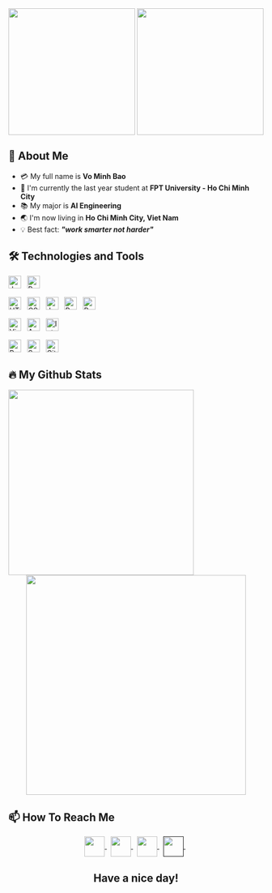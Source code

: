 
<div align="center">
  <img align="center" height="250px" src="https://user-images.githubusercontent.com/66428255/192133748-59376ad2-526c-4089-a3b5-d0fbb9d6c478.gif" />
  <img align="center" height="250px" src="https://user-images.githubusercontent.com/73085770/190730412-f5a40d94-37c0-4418-bc7d-7932796953db.gif" />
</div>


## 👋 About Me
- :credit_card: My full name is **Vo Minh Bao**
- :school: I'm currently the last year student at **FPT University - Ho Chi Minh City**
- :books: My major is **AI Engineering**
- :earth_asia: I'm now living in **Ho Chi Minh City, Viet Nam**
- :bulb: Best fact: ***"work smarter not harder"*** 


## 🛠 Technologies and Tools
<!-- LANGUAGES -->
  <span><img src="https://img.shields.io/badge/Java-F8F8FF?logo=Jupytet note book&logoColor=239120" alt="Java logo" title="Java" height="25" /></span>
  &nbsp;
  <span><img src="https://img.shields.io/badge/PYTHON-F8F8FF?logo=PYTHON&logoColor=306998" alt="Python logo" title="Python" height="25" /></span>
  &nbsp;
<!-- FRONT-END -->
  <span><img src="https://img.shields.io/badge/PYTHON3-F8F8FF?logo=PYTHON3&logoColor=E34F26" alt="HTML5 logo" title="HTML5" height="25" /></span>
  &nbsp;
  <span><img src="https://img.shields.io/badge/CSS3-F8F8FF?logo=CSS3&logoColor=1572B6" alt="CSS3 logo" title="CSS3" height="25" /></span>
  &nbsp;
  <span><img src="https://img.shields.io/badge/JavaScript-F8F8FF?logo=JavaScript&logoColor=F7DF1E" alt="JavaScript logo" title="JavaScript" height="25" /></span>
  &nbsp;
  <span><img src="https://img.shields.io/badge/Bootstrap-F8F8FF?logo=Bootstrap&logoColor=7952B3" alt="Bootstrap logo" title="Bootstrap" height="25" /></span>
  &nbsp;
  <span><img src="https://img.shields.io/badge/Postman-F8F8FF?logo=Postman&logoColor=FF6C37" alt="Postman" title="Postman" height="25" /></span>
  &nbsp;
<!-- IDE Tools -->
  <span><img src="https://img.shields.io/badge/Visual Studio Code-F8F8FF?logo=Visual Studio Code&logoColor=007ACC" alt="Visual Studio Code logo" title="Visual Studio     Code" height="25" /></span>
  &nbsp;
  <span><img src="https://img.shields.io/badge/Apache NetBeans IDE-F8F8FF?logo=Apache NetBeans IDE&logoColor=1B6AC6" alt="Apache NetBeans IDE logo" title="Apache         NetBeans IDE" height="25" /></span>
  &nbsp;
  <span><img src="https://img.shields.io/badge/IntelliJ IDEA-F8F8FF?logo=IntelliJ IDEA&logoColor=000000" alt="IntelliJ IDEA logo" title="IntelliJ IDEA" height="25" />   </span>
<!-- FRAMEWORK -->
  <span><img src="https://img.shields.io/badge/React-F8F8FF?logo=React&logoColor=61DAFB" alt="React logo" title="React" height="25" /></span>
  &nbsp;
  <span><img src="https://img.shields.io/badge/Spring Boot-F8F8FF?logo=Spring Boot&logoColor=6DB33F" alt="Spring Boot logo" title="Spring Boot" height="25" /></span>
  &nbsp;
  <span><img src="https://img.shields.io/badge/GitHub-F8F8FF?logo=GitHub&logoColor=181717" alt="GitHub logo" title="GitHub" height="25" /></span>
  &nbsp;
</p>

## 🔥 My Github Stats
<!--https://github.com/anuraghazra/github-readme-stats-->
<div align=center>
  <div>
    <img width="366" align="left" src="https://github-readme-stats.vercel.app/api/top-langs/?username=minhbao1705&title_color=61dafb&text_color=ffffff&icon_color=61dafb&bg_color=20232a&langs_count=8&layout=compact&border_color=61dafb&hide_border=true" />
  </div>
  <div>
    <img align="center" width="434" src="https://github-readme-stats.vercel.app/api?username=minhbao1705&show_icons=true&theme=react&border_color=61dafb&hide_border=true" />
  </div>
</div>

## 📫 How To Reach Me
<div align="center">
  <a href="mailto:vo.minhbao9406@gmail.com" >
    <img align="center" width="40px" src="https://img.icons8.com/color/344/gmail--v1.png" />
  </a> &nbsp; 
  <a href="https://www.facebook.com/profile.php?id=100014231648871" >
    <img align="center" width="40px" src="https://img.icons8.com/fluency/344/facebook-new.png" />
  </a> &nbsp; 
  <a href="https://github.com/minhbao1705" >
    <img align="center" width="40px" src="https://img.icons8.com/fluency/344/github.png" />
  </a> &nbsp;
  <a href="" >
    <img align="center" width="40px" src="https://img.icons8.com/fluency/344/linkedin.png" />
  </a> &nbsp; 
</div>

<h2 align="center">Have a nice day!</h2>


